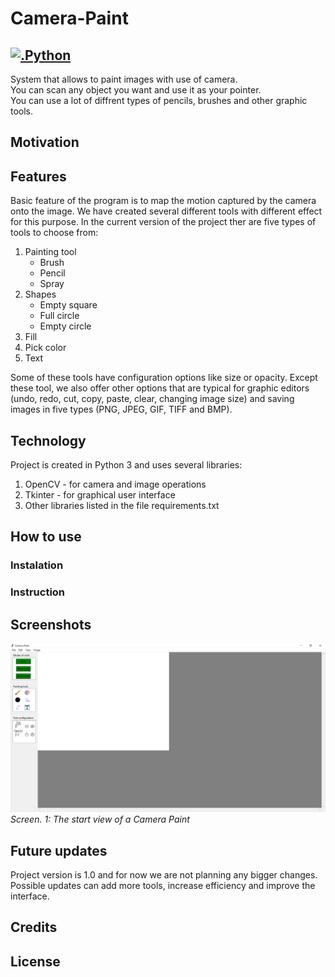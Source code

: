 # Camera-Paint
[![.Python](https://img.shields.io/badge/python-3.7%20%7C%203.8-blue)]()
---
System that allows to paint images with use of camera.  
You can scan any object you want and use it as your pointer.  
You can use a lot of diffrent types of pencils, brushes and other graphic tools. 

## Motivation

## Features
Basic feature of the program is to map the motion captured by the camera onto the image. We have created several different tools with different effect for this purpose. In the current version of the project ther are five types of tools to choose from:
1. Painting tool
    * Brush
    * Pencil
    * Spray
2. Shapes
    * Empty square
    * Full circle
    * Empty circle
3. Fill
4. Pick color
5. Text

Some of these tools have configuration options like size or opacity.
Except these tool, we also offer other options that are typical for graphic editors (undo, redo, cut, copy, paste, clear, changing image size) and saving images in five types (PNG, JPEG, GIF, TIFF and BMP).

## Technology
Project is created in Python 3 and uses several libraries:
1. OpenCV - for camera and image operations
2. Tkinter - for graphical user interface
3. Other libraries listed in the file requirements.txt

## How to use

### Instalation

### Instruction

## Screenshots
![app_start_view_scr](/resources/screenshots/CP-startView.PNG)
*Screen. 1: The start view of a Camera Paint*

## Future updates
Project version is 1.0 and for now we are not planning any bigger changes. Possible updates can add more tools, increase efficiency and improve the interface.

## Credits

## License
